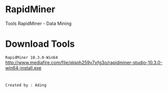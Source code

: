 # RapidMiner
Tools RapidMiner - Data Mining
# Download Tools
```RapidMiner 10.3.0-Win64```
http://www.mediafire.com/file/qlqoh259v7xfg3o/rapidminer-studio-10.3.0-win64-install.exe
# 
```
Created by : Ading
```
